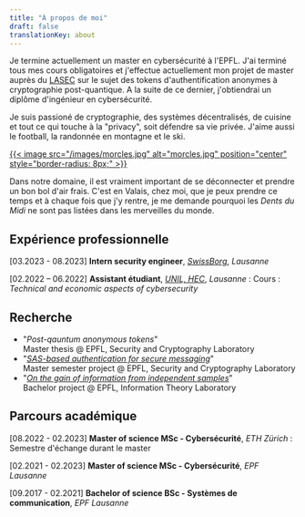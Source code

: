 ```yaml
---
title: "À propos de moi"
draft: false
translationKey: about
---
```


Je termine actuellement un master en cybersécurité à l'EPFL. J'ai terminé tous mes cours obligatoires et j'effectue actuellement mon projet de master auprès du [LASEC](https://lasec.epfl.ch) sur le sujet des tokens d'authentification anonymes à cryptographie post-quantique. A la suite de ce dernier, j'obtiendrai un diplôme d'ingénieur en cybersécurité.

Je suis passioné de cryptographie, des systèmes décentralisés, de cuisine et tout ce qui touche à la "privacy", soit défendre sa vie privée. J'aime aussi le football, la randonnée en montagne et le ski.

[{{< image src="/images/morcles.jpg" alt="morcles.jpg" position="center" style="border-radius: 8px;" >}}](/images/morcles.jpg)

Dans notre domaine, il est vraiment important de se déconnecter et prendre un bon bol d'air frais. C'est en Valais, chez moi, que je peux prendre ce temps et à chaque fois que j'y rentre, je me demande pourquoi les _Dents du Midi_ ne sont pas listées dans les merveilles du monde.

## Expérience professionnelle

[03.2023 - 08.2023] **Intern security engineer**, [*SwissBorg*](https://swissborg.com/), *Lausanne*

[02.2022 – 06.2022] **Assistant étudiant**, [*UNIL, HEC*](https://www.unil.ch/hec/home.html), *Lausanne*
: Cours : *Technical and economic aspects of cybersecurity*

## Recherche

- "*Post-qauntum anonymous tokens*"  
Master thesis @ EPFL, Security and Cryptography Laboratory
- "[*SAS-based authentication for secure messaging*](/files/sas-based-auth.pdf)"  
Master semester project @ EPFL, Security and Cryptography Laboratory
- "[*On the gain of information from independent samples*](/files/gain-of-info-from-indep-samples.pdf)"  
Bachelor project @ EPFL, Information Theory Laboratory

## Parcours académique

[08.2022 - 02.2023] **Master of science MSc - Cybersécurité**, *ETH Zürich*
: Semestre d'échange durant le master

[02.2021 - 02.2023] **Master of science MSc - Cybersécurité**, *EPF Lausanne*

[09.2017 - 02.2021] **Bachelor of science BSc - Systèmes de communication**, *EPF Lausanne*

